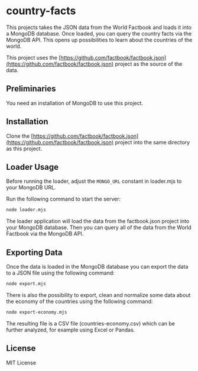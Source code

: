 # country-facts

This projects takes the JSON data from the World Factbook and loads it into a MongoDB database.
Once loaded, you can query the country facts via the MongoDB API. This opens up possibilities to
learn about the countries of the world.

This project uses the [https://github.com/factbook/factbook.json](https://github.com/factbook/factbook.json)
project as the source of the data.

## Preliminaries

You need an installation of MongoDB to use this project.

## Installation

Clone the [https://github.com/factbook/factbook.json](https://github.com/factbook/factbook.json) project into the same directory as this project.

## Loader Usage

Before running the loader, adjust the `MONGO_URL` constant in loader.mjs to your MongoDB URL.

Run the following command to start the server:

```bash
node loader.mjs
```

The loader application will load the data from the factbook.json project into your MongoDB database.
Then you can query all of the data from the World Factbook via the MongoDB API.

## Exporting Data

Once the data is loaded in the MongoDB database you can export the data to a JSON file using the following command:

```bash
node export.mjs
```

There is also the possibility to export, clean and normalize some data about the economy of the countries using the following command:

```bash
node export-economy.mjs
```

The resulting file is a CSV file (countries-economy.csv) which can be further analyzed, for example using Excel or Pandas.

## License

MIT License
